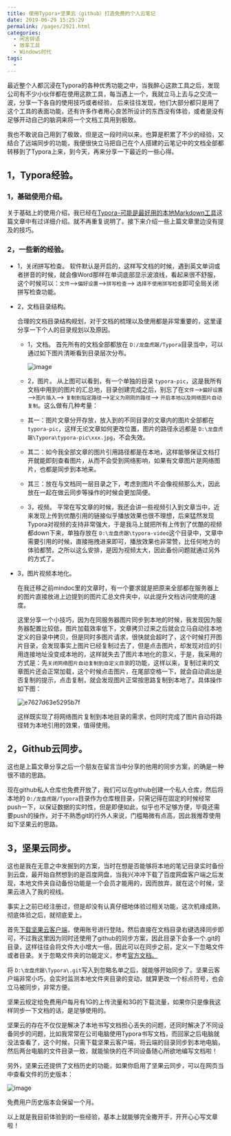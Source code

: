 ```yaml
---
title: 使用Typora+坚果云（github）打造免费的个人云笔记
date: 2019-06-29 15:25:29
permalink: /pages/2921.html
categories:
  - 闲言碎语
  - 效率工具
  - Windows时代
tags:
  - 
---
```


最近整个人都沉浸在Typora的各种优秀功能之中，当我醉心这款工具之后，发现公司有不少小伙伴都在使用这款工具，每当遇上一个，我就立马上去与之交流一波，分享一下各自的使用技巧或者经验， 后来往往发现，他们大部分都只是用了这个工具的表面功能，还有许多作者用心良苦所设计的东西没有体验，或者是没有足够开动自己的脑洞来将一个文档工具用到极致。

我也不敢说自己用到了极致，但是这一段时间以来，也算是积累了不少的经验，又结合了远端同步的功能，我便很快立马把自己在个人搭建的云笔记中的文档全部都转移到了Typora上来，到今天，再来分享一下最近的一些心得。

## 1，Typora经验。

### 1，基础使用介绍。

关于基础上的使用介绍，我已经在[Typora–可能是最好用的本地Markdown工具](https://wiki.eryajf.net/pages/2852.html)这篇文章中有过详细介绍。就不再重复说明了。接下来介绍一些上篇文章里边没有提及的技巧。

### 2，一些新的经验。

- 1，关闭拼写检查。
  软件默认是开启的，这样写文档的时候，遇到英文单词或者拼音的时候，就会像Word那样在单词底部显示波浪线，看起来很不舒服，这个时候可以：`文件`—>`偏好设置`—>`拼写检查`–> `选择不使用拼写检查`即可全局关闭拼写检查功能。

- 2，文档目录结构。

  合理的文档目录结构规划，对于文档的梳理以及使用都是非常重要的，这里谨分享一下个人的目录规划以及原因。

  - 1，文档。
    首先所有的文档全部都放在 `D:/龙盘虎踞/Typora`目录当中，可以通过如下图片清晰看到目录层次分布。

    ![image](http://t.eryajf.net/imgs/2021/09/53bee3d9380af863.jpg)

  - 2，图片。
    从上图可以看到，有一个单独的目录 `typora-pic`，这是我所有文档中用到的图片的汇总地，目录创建完成之后，别忘了在`文件`—>`偏好设置`—>`图片插入`–> `复制到指定路径`–>`定义为刚刚的路径`–> `开启本地以及网络图片自动复制`。这么做有几种考量：

  - 其一：图片文章分开存放，放入到的不同目录的文章内的图片全部都在`typora-pic`，这样无论文章如何更改位置，图片的路径永远都是 `D:\龙盘虎踞\Typora\typora-pic\xxx.jpg`，不会失效。

  - 其二：如今我全部文章的图片引用路径都是在本地，这样能够保证文档打开就能即刻查看图片，从而不会受到网络影响，如果有文章图片是网络图片，也都是同步到本地来。

  - 其三：放在与文档同一层目录之下，考虑到图片不会像视频那么大，因此放在一起在做云同步等操作的时候会更加简便。

  - 3，视频。
    平常在写文章的时候，我还会讲一些视频引入到文章当中，近来发现上传到优酷引用的链接似乎播放效果也很不理想，后来猛然发现Typora对视频的支持非常强大，于是我马上就把所有上传到了优酷的视频都down下来，单独存放在 `D:\龙盘虎踞\typora-video`这个目录中，文章中需要引用的时候，直接拖拽进来即可，播放效果也非常赞，比任何地方的体验都赞。之所以这么安排，是因为视频太大，因此备份问题就通过另外的方式了。

- 3，图片视频本地化。

  在我迁移之前mindoc里的文章时，有一个要求就是把原来全部都在服务器上的图片直接放进上边提到的图片汇总文件夹中，以此提升文档访问使用的速度。

  这里分享一个小技巧，因为在同服务器图片同步到本地的时候，我发现因为服务器配置比较低，图片加载效率低下，文章拷贝过来之后就会立马自动往本地定义的目录中拷贝，但是同时多图片请求，很快就会超时了，这个时候打开图片目录，会发现事实上图片已经复制过去了，但是点击图片，却发现对应的引用连接地址没变成本地的，这样就失去了图片本地化的意义，于是，我采用的方式是：先`关闭网络图片自动复制到自定义目录`的功能，这样以来，复制过来的文章图片还会正常加载，这个时候点击图片，在尾部空格一下，就会自动调出是否复制的提示，点击复制，就会发现图片正常按思路复制到本地了。具体操作如下图：

  ![e7627d63e5295b7f](http://t.eryajf.net/imgs/2021/09/e7627d63e5295b7f.gif)

  

  这样既实现了将网络图片复制到本地目录的需求，也同时完成了图片自动将路径转为本地引用的效果，值得使用。

## 2，Github云同步。

这也是上篇文章分享之后一个朋友在留言当中分享的他用的同步方案，的确是一种很不错的思路。

现在github私人仓库也免费开放了，我们可以在github创建一个私人仓库，然后将本地的 `D:/龙盘虎踞/Typora`目录作为仓库根目录，只需记得在固定的时候经常push一下，以保证数据的实时性，但是即便如此，似乎也不足够方便，毕竟还需要push的操作，对于不熟悉git的行外人来说，门槛略微有点高，因此我推荐使用如下坚果云的思路。

## 3，坚果云同步。

这也是我在无意之中发掘到的方案，当时在想是否能够将本地的笔记目录实时备份到云盘，最开始自然想到的是百度网盘，当我兴冲冲下载了百度网盘客户端之后发现，本地文件夹自动备份功能是一个会员才能用的，因而放弃，就在这个时候，坚果云进入了我的视线。

事实上之前已经注册过，但是却没有认真仔细地体验过相关功能，这次机缘成熟，彻底体验之后，就彻底爱上。

首先[下载坚果云客户端](https://www.jianguoyun.com/static/exe/installer/NutstoreWindowsInstaller.exe)，使用账号进行登陆，然后直接在文档目录右键选择同步即可，不过我这里因为同时还使用了github的同步方案，因此目录下会多一个.git的目录，这样往往会将文件大小增大一倍，因此可以在同步之前，定义一下忽略文件或者目录。关于忽略文件夹的功能定义，参考[官方文档。](http://help.jianguoyun.com/?p=1825)

将 `D:\龙盘虎踞\Typora\.git`写入到忽略名单之后，就能够开始同步了。坚果云客户端非常小巧，会实时监测本地文件夹目录的变动，就算更改一个标点符号，也会立马被同步，非常方便。

坚果云规定给免费用户每月有1G的上传流量和3G的下载流量，如果你只是像我这样同步一下文档的话，是足够使用的。

坚果云的存在不仅仅是解决了本地书写文档担心丢失的问题，还同时解决了不同设备同步的问题，比如我常常在公司电脑使用Typora书写文档，而回家之后电脑就没法查看了，这个时候，只需下载坚果云客户端，将云端的目录同步到本地电脑，然后两台电脑的文件目录一致，就能愉快的在不同设备随心所欲地编写文档啦！

另外，坚果云还提供了文档历史的功能，如果你启用了坚果云同步，可以在网页当中查看文件的历史版本：

![image](http://t.eryajf.net/imgs/2021/09/72569a590ec4e17d.jpg)

免费用户历史版本会保留一个月。

以上就是我目前体验到的一些经验，基本上就能够完全撒开手，开开心心写文章啦！
